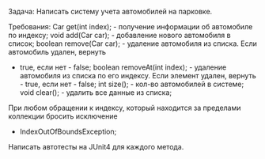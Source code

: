 Задача:
Написать систему учета автомобилей на парковке.

Требования:
Car get(int index); - получение информации об автомобиле по индексу;
void add(Car car); - добавление нового автомобиля в список;
boolean remove(Car car); - удаление автомобиля из списка. Если автомобиль удален, вернуть 
- true, если нет - false;
boolean removeAt(int index); - удаление автомобиля из списка по его индексу. Если элемент удален,
вернуть - true, если нет - false;
int size(); - кол-во автомобилей в системе;
void clear(); - удалить все данные из списка;

При любом обращении к индексу, который находится за пределами коллекции бросить исключение
- IndexOutOfBoundsException;

Написать автотесты на JUnit4 для каждого метода.